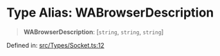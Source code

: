 # Type Alias: WABrowserDescription

> **WABrowserDescription**: \[`string`, `string`, `string`\]

Defined in: [src/Types/Socket.ts:12](https://github.com/Fokusdotid/bail/blob/3bcafd64e13ba51a595ace0ee7bd2c9c52ab1814/src/Types/Socket.ts#L12)
